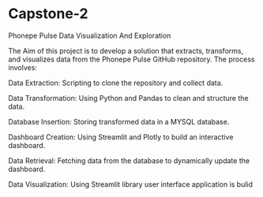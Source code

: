# Capstone-2
Phonepe Pulse Data Visualization And Exploration

The Aim of this project is to develop a solution that extracts, transforms, and visualizes data from the Phonepe Pulse GitHub repository. The process involves:

Data Extraction: Scripting to clone the repository and collect data.

Data Transformation: Using Python and Pandas to clean and structure the data.

Database Insertion: Storing transformed data in a MYSQL database.

Dashboard Creation: Using Streamlit and Plotly to build an interactive dashboard.

Data Retrieval: Fetching data from the database to dynamically update the dashboard.

Data Visualization: Using Streamlit library user interface application is bulid
